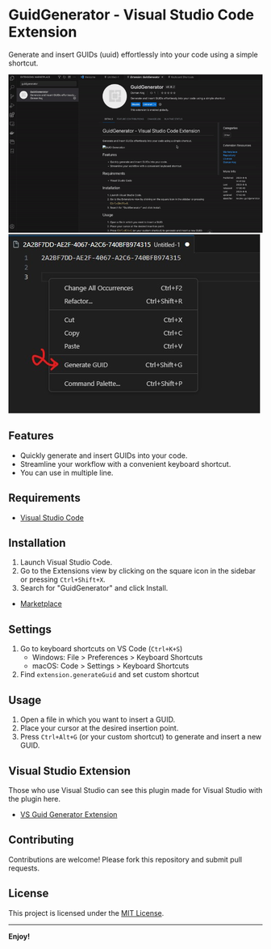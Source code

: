 # GuidGenerator - Visual Studio Code Extension

Generate and insert GUIDs (uuid) effortlessly into your code using a simple shortcut.

![Extension View](src/images/view.gif)
![Extension Right Click Menu](src/images/right-click-menu.jpg)

## Features

- Quickly generate and insert GUIDs into your code.
- Streamline your workflow with a convenient keyboard shortcut.
- You can use in multiple line.

## Requirements

- [Visual Studio Code](https://code.visualstudio.com)

## Installation

1. Launch Visual Studio Code.
2. Go to the Extensions view by clicking on the square icon in the sidebar or pressing `Ctrl+Shift+X`.
3. Search for "GuidGenerator" and click Install.
- [Marketplace](https://marketplace.visualstudio.com/items?itemName=kocdev.guidgenerator)

## Settings

1. Go to keyboard shortcuts on VS Code (`Ctrl+K+S`)
    - Windows: File > Preferences > Keyboard Shortcuts
    - macOS: Code > Settings > Keyboard  Shortcuts
2. Find `extension.generateGuid` and set custom shortcut

## Usage

1. Open a file in which you want to insert a GUID.
2. Place your cursor at the desired insertion point.
3. Press `Ctrl+Alt+G` (or your custom shortcut) to generate and insert a new GUID.

## Visual Studio Extension

Those who use Visual Studio can see this plugin made for Visual Studio with the plugin here.
- [VS Guid Generator Extension](https://github.com/vs-guid-generator)

## Contributing

Contributions are welcome! Please fork this repository and submit pull requests.

## License

This project is licensed under the [MIT License](LICENSE).

---

**Enjoy!**
